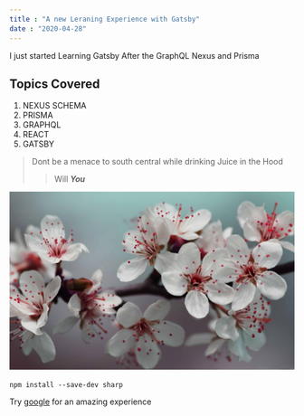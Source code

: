 ```yaml
---
title : "A new Leraning Experience with Gatsby"
date : "2020-04-28"
---
```

I just started Learning Gatsby After the GraphQL Nexus and Prisma 

## Topics Covered
1. NEXUS SCHEMA
2. PRISMA
3. GRAPHQL
4. REACT
5. GATSBY

>Dont be a menace to south central while drinking Juice in the Hood
>
>>Will ***You***

![Nice Flower](./flower.jpg)

`npm install --save-dev sharp`

Try [google](http://google.com) for an amazing experience